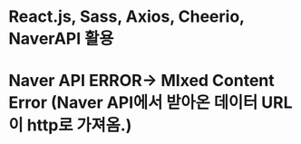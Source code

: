 # React.js, Sass, Axios, Cheerio, NaverAPI 활용

# Naver API ERROR-> MIxed Content Error (Naver API에서 받아온 데이터 URL이 http로 가져옴.)
